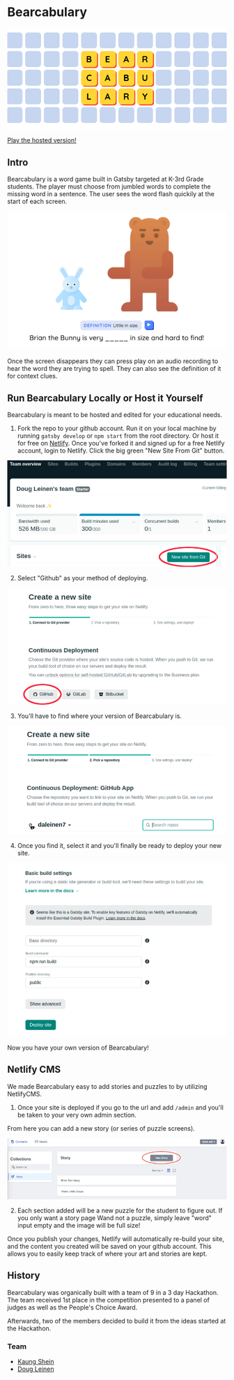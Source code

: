 # Bearcabulary

![Logo](/ReadMeImages/logo.png)

[Play the hosted version!](https://bearcabulary.com)

## Intro

Bearcabulary is a word game built in Gatsby targeted at K-3rd Grade students. The player must choose from jumbled words to complete the missing word in a sentence. The user sees the word flash quickily at the start of each screen.

![Bearcabulary gives the player plenty of hints](/ReadMeImages/example.png)

Once the screen disappears they can press play on an audio recording to hear the word they are trying to spell. They can also see the definition of it for context clues.

## Run Bearcabulary Locally or Host it Yourself

Bearcabulary is meant to be hosted and edited for your educational needs.

1. Fork the repo to your github account. Run it on your local machine by running `gatsby develop` or `npm start` from the root directory. Or host it for free on [Netlify](https://www.netlify.com/). Once you've forked it and signed up for a free Netlify account, login to Netlify. Click the big green "New Site From Git" button.

![New Site Button](/ReadMeImages/new-site.png)

2. Select "Github" as your method of deploying.

![select-github](/ReadMeImages/select-github.png)

3. You'll have to find where your version of Bearcabulary is.

![search-github](/ReadMeImages/search-bearcabulary.png)

4. Once you find it, select it and you'll finally be ready to deploy your new site.

![Deploy on Netlify](/ReadMeImages/deploy-site.png)

Now you have your own version of Bearcabulary!

## Netlify CMS

We made Bearcabulary easy to add stories and puzzles to by utilizing NetlifyCMS.

1. Once your site is deployed if you go to the url and add `/admin` and you'll be taken to your very own admin section.

From here you can add a new story (or series of puzzle screens).

![Add a new story to match your lesson plan!](/ReadMeImages/new-story.png)

2. Each section added will be a new puzzle for the student to figure out. If you only want a story page Wand not a puzzle, simply leave "word" input empty and the image will be full size!

Once you publish your changes, Netlify will automatically re-build your site, and the content you created will be saved on your github account. This allows you to easily keep track of where your art and stories are kept.

## History

Bearcabulary was organically built with a team of 9 in a 3 day Hackathon. The team received 1st place in the competition presented to a panel of judges as well as the People's Choice Award.

Afterwards, two of the members decided to build it from the ideas started at the Hackathon.

### Team

- [Kaung Shein](https://knds.art/)
- [Doug Leinen](https://www.dougleinen.com/)

